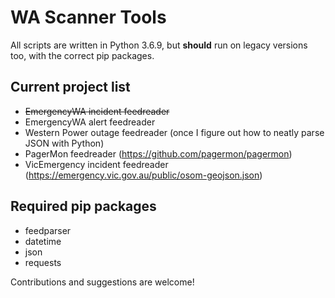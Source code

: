 # WA Scanner Tools  
All scripts are written in Python 3.6.9, but **should** run on legacy versions too, with the correct pip packages.  

## Current project list  
- ~~EmergencyWA incident feedreader~~  
- EmergencyWA alert feedreader  
- Western Power outage feedreader (once I figure out how to neatly parse JSON with Python)  
- PagerMon feedreader (https://github.com/pagermon/pagermon)  
- VicEmergency incident feedreader (https://emergency.vic.gov.au/public/osom-geojson.json)  

## Required pip packages
- feedparser  
- datetime  
- json  
- requests  
  
  
Contributions and suggestions are welcome!
